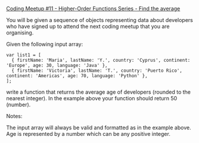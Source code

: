 [Coding Meetup #11 - Higher-Order Functions Series - Find the average](https://www.codewars.com/kata/582ba36cc1901399a70005fc)

You will be given a sequence of objects representing data about developers who have signed up to attend the next coding meetup that you are organising.

Given the following input array:

    var list1 = [
      { firstName: 'Maria', lastName: 'Y.', country: 'Cyprus', continent: 'Europe', age: 30, language: 'Java' },
      { firstName: 'Victoria', lastName: 'T.', country: 'Puerto Rico', continent: 'Americas', age: 70, language: 'Python' },
    ];

write a function that returns the average age of developers (rounded to the nearest integer). In the example above your function should return 50 (number).

Notes:

The input array will always be valid and formatted as in the example above.
Age is represented by a number which can be any positive integer.
